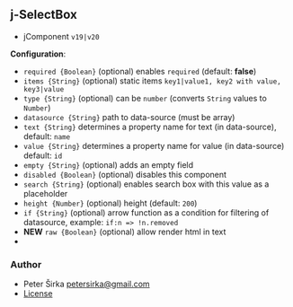 ## j-SelectBox

- jComponent `v19|v20`

__Configuration__:

- `required {Boolean}` (optional) enables `required` (default: __false__)
- `items {String}` (optional) static items `key1|value1, key2 with value, key3|value`
- `type {String}` (optional) can be `number` (converts `String` values to `Number`)
- `datasource {String}` path to data-source (must be array)
- `text {String}` determines a property name for text (in data-source), default: `name`
- `value {String}` determines a property name for value (in data-source) default: `id`
- `empty {String}` (optional) adds an empty field
- `disabled {Boolean}` (optional) disables this component
- `search {String}` (optional) enables search box with this value as a placeholder
- `height {Number}` (optional) height (default: `200`)
- `if {String}` (optional) arrow function as a condition for filtering of datasource, example: `if:n => !n.removed`
- **NEW** `raw {Boolean}` (optional) allow render html in text
- 
### Author

- Peter Širka <petersirka@gmail.com>
- [License](https://www.totaljs.com/license/)
